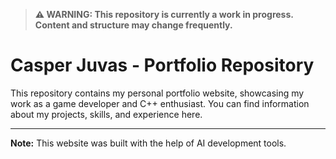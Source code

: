 > **⚠️ WARNING: This repository is currently a work in progress. Content and structure may change frequently.**

# Casper Juvas - Portfolio Repository

This repository contains my personal portfolio website, showcasing my work as a game developer and C++ enthusiast. You can find information about my projects, skills, and experience here.

---

**Note:** This website was built with the help of AI development tools.